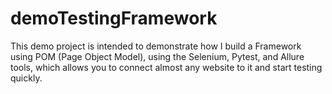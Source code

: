 # demoTestingFramework
This demo project is intended to demonstrate how I build a Framework using POM (Page Object Model), using the Selenium, Pytest, and Allure tools, which allows you to connect almost any website to it and start testing quickly.

